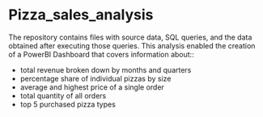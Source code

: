 # Pizza_sales_analysis
The repository contains files with source data, SQL queries, and the data obtained after executing those queries. This analysis enabled the creation of a PowerBI Dashboard that covers information about::
- total revenue broken down by months and quarters
- percentage share of individual pizzas by size
- average and highest price of a single order
- total quantity of all orders
- top 5 purchased pizza types
